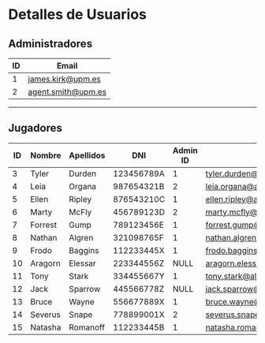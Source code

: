 # Detalles de Usuarios

## Administradores

| ID | Email              |
|----|--------------------|
| 1  | james.kirk@upm.es  |
| 2  | agent.smith@upm.es |

---

## Jugadores

| ID | Nombre  | Apellidos | DNI        | Admin ID | Email                           |
|----|---------|-----------|------------|----------|---------------------------------|
| 3  | Tyler   | Durden    | 123456789A | 1        | tyler.durden@alumnos.upm.es     |
| 4  | Leia    | Organa    | 987654321B | 2        | leia.organa@alumnos.upm.es      |
| 5  | Ellen   | Ripley    | 876543210C | 1        | ellen.ripley@alumnos.upm.es     |
| 6  | Marty   | McFly     | 456789123D | 2        | marty.mcfly@alumnos.upm.es      |
| 7  | Forrest | Gump      | 789123456E | 1        | forrest.gump@alumnos.upm.es     |
| 8  | Nathan  | Algren    | 321098765F | 1        | nathan.algren@alumnos.upm.es    |
| 9  | Frodo   | Baggins   | 112233445X | 1        | frodo.baggins@alumnos.upm.es    |
| 10 | Aragorn | Elessar   | 223344556Z | NULL     | aragorn.elessar@alumnos.upm.es  |
| 11 | Tony    | Stark     | 334455667Y | 1        | tony.stark@alumnos.upm.es       |
| 12 | Jack    | Sparrow   | 445566778Z | NULL     | jack.sparrow@alumnos.upm.es     |
| 13 | Bruce   | Wayne     | 556677889X | 1        | bruce.wayne@alumnos.upm.es      |
| 14 | Severus | Snape     | 778899001X | 2        | severus.snape@alumnos.upm.es    |
| 15 | Natasha | Romanoff  | 112233445B | 1        | natasha.romanoff@alumnos.upm.es |
